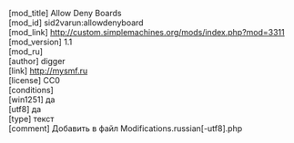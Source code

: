 [mod_title] Allow Deny Boards  
[mod_id] sid2varun:allowdenyboard  
[mod_link] http://custom.simplemachines.org/mods/index.php?mod=3311  
[mod_version] 1.1  
[mod_ru]  
[author] digger  
[link] http://mysmf.ru  
[license] CC0  
[conditions]                            
[win1251] да  
[utf8] да  
[type] текст  
[comment] Добавить в файл Modifications.russian[-utf8].php
